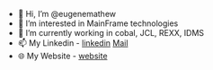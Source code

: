 - 👋 Hi, I’m @eugenemathew
- 👀 I’m interested in MainFrame technologies
- 🌱 I’m currently working in cobal, JCL, REXX, IDMS
- 📫 My Linkedin - [linkedin](https://www.linkedin.com/in/eugene%2Dmathew%2Da432a31a2/) [Mail](mailto:eugenemathew1@gmail.com)
- 🌐 My Website - [website](https://www.eugenemathew.github.io)
<!---
eugenemathew/eugenemathew is a ✨ special ✨ repository because its `README.md` (this file) appears on your GitHub profile.
You can click the Preview link to take a look at your changes.
--->
